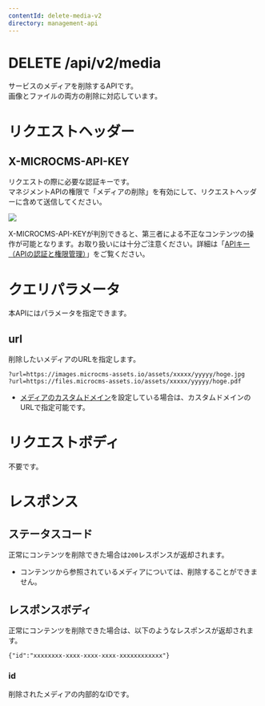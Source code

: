```yaml
---
contentId: delete-media-v2
directory: management-api
---
```


# DELETE /api/v2/media

サービスのメディアを削除するAPIです。  
画像とファイルの両方の削除に対応しています。

リクエストヘッダー
=========

X-MICROCMS-API-KEY
------------------

リクエストの際に必要な認証キーです。  
マネジメントAPIの権限で「メディアの削除」を有効にして、リクエストヘッダーに含めて送信してください。  
  
![](https://images.microcms-assets.io/assets/d6af1616730544a596d299c20834f460/f0782e64c831468f9ba65310ccecbf59/CleanShot%202025-08-21%20at%2011.58.04.png)

X-MICROCMS-API-KEYが判別できると、第三者による不正なコンテンツの操作が可能となります。お取り扱いには十分ご注意ください。詳細は「[APIキー（APIの認証と権限管理）](https://document.microcms.io/content-api/x-microcms-api-key)」をご覧ください。

クエリパラメータ
========

本APIにはパラメータを指定できます。

url
---

削除したいメディアのURLを指定します。

    ?url=https://images.microcms-assets.io/assets/xxxxx/yyyyy/hoge.jpg
    ?url=https://files.microcms-assets.io/assets/xxxxx/yyyyy/hoge.pdf

*   [メディアのカスタムドメイン](/manual/custom-domain)を設定している場合は、カスタムドメインのURLで指定可能です。

リクエストボディ
========

不要です。

レスポンス
=====

ステータスコード
--------

正常にコンテンツを削除できた場合は`200`レスポンスが返却されます。

*   コンテンツから参照されているメディアについては、削除することができません。

レスポンスボディ
--------

正常にコンテンツを削除できた場合は、以下のようなレスポンスが返却されます。

    {"id":"xxxxxxxx-xxxx-xxxx-xxxx-xxxxxxxxxxxx"}

### id

削除されたメディアの内部的なIDです。